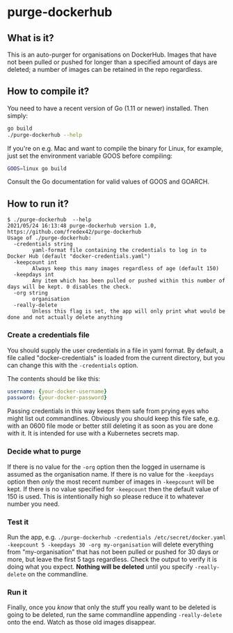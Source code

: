 # purge-dockerhub

## What is it?

This is an auto-purger for organisations on DockerHub.  Images that have not been pulled or pushed for longer than
a specified amount of days are deleted; a number of images can be retained in the repo regardless.

## How to compile it?

You need to have a recent version of Go (1.11 or newer) installed.  Then simply:

```bash
go build
./purge-dockerhub --help
```

If you're on e.g. Mac and want to compile the binary for Linux, for example, just set the environment variable GOOS before
compiling:

```bash
GOOS=linux go build
```

Consult the Go documentation for valid values of GOOS and GOARCH.

## How to run it?

```
$ ./purge-dockerhub  --help
2021/05/24 16:13:48 purge-dockerhub version 1.0, https://github.com/fredex42/purge-dockerhub
Usage of ./purge-dockerhub:
  -credentials string
    	yaml-format file containing the credentials to log in to Docker Hub (default "docker-credentials.yaml")
  -keepcount int
    	Always keep this many images regardless of age (default 150)
  -keepdays int
    	Any item which has been pulled or pushed within this number of days will be kept. 0 disables the check.
  -org string
    	organisation
  -really-delete
    	Unless this flag is set, the app will only print what would be done and not actually delete anything
```

### Create a credentials file

You should supply the user credentials in a file in yaml format.  By default, a file called "docker-credentials" is
loaded from the current directory, but you can change this with the `-credentials` option.

The contents should be like this:
```yaml
username: {your-docker-username}
password: {your-docker-password}
```

Passing credentials in this way keeps them safe from prying eyes who might list out commandlines.  Obviously you
should keep this file safe, e.g. with an 0600 file mode or better still deleting it as soon as you are done with it.
It is intended for use with a Kubernetes secrets map.

### Decide what to purge

If there is no value for the `-org` option then the logged in username is assumed as the organisation name.
If there is no value for the `-keepdays` option then _only_ the most recent number of images in `-keepcount` will be kept.
If there is no value specified for `-keepcount` then the default value of 150 is used.  This is intentionally high so
please reduce it to whatever number you need.

### Test it

Run the app, e.g. `./purge-dockerhub -credentials /etc/secret/docker.yaml -keepcount 5 -keepdays 30 -org my-organisation` 
will delete everything from "my-organisation" that has not been pulled or pushed for 30 days or more, but leave the first
5 tags regardless.
Check the output to verify it is doing what you expect.  **Nothing will be deleted** until you specify `-really-delete` on
the commandline.

### Run it

Finally, once you _know_ that only the stuff you really want to be deleted is going to be deleted, run the same commandline
appending `-really-delete` onto the end.  Watch as those old images disappear.